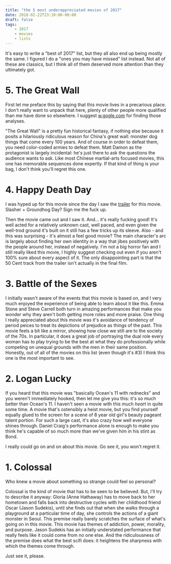 ```yaml
---
title: "the 5 most underappreciated movies of 2017"
date: 2018-02-22T23:10:00-08:00
draft: false
tags:
    - 2017
    - movies
    - lists
---
```


It's easy to write a "best of 2017" list, but they all also end up being mostly the same. I figured I do a "ones you may have missed" list instead. Not all of these are classics, but I think all of them deserved more attention than they ultimately got.

# 5. The Great Wall

First let me preface this by saying that this movie lives in a precarious place. I don't really want to unpack that here, plenty of other people more qualified than me have done so elsewhere. I suggest [w.gogle.com](http://www.google.com/) for finding those analyses.

"The Great Wall" is a pretty fun historical fantasy, if nothing else because it posits a hilariously ridiculous reason for China's great wall: monster dog things that come every 100 years. And of course in order to defeat them, you need color-coded armies to defeat them. Matt Damon as the protagonist is largely incidental: he's just there to ask the questions the audience wants to ask. Like most Chinese martial-arts focused movies, this one has memorable sequences done expertly. If that kind of thing is your bag, I don't think you'll regret this one.

# 4. Happy Death Day

I was hyped up for this movie since the day I saw the [trailer](https://www.youtube.com/watch?v=1NTaDm3atkc) for this movie. Slasher + Groundhog Day? Sign me the fuck up.

Then the movie came out and I saw it. And... it's really fucking good! It's well acted for a relatively unknown cast, well paced, and even given the well-trod ground it's built on it still has a few tricks up its sleeve. Also - and this was surprising - it's almost a feel good movie? The main character's arc is largely about finding her own identity in a way that jibes positively with the people around her, instead of negatively. I'm not a big horror fan and I still really liked this movie, I highly suggest checking out even if you aren't 100% sure about every aspect of it. The only disappointing part is that the 50 Cent track from the trailer isn't actually in the final film.

# 3. Battle of the Sexes

I initially wasn't aware of the events that this movie is based on, and I very much enjoyed the experience of being able to learn about it like this. Emma Stone and Steve Carrell both turn in amazing performances that make you wonder why they aren't both getting more roles and more praise. One thing I really appreciated about this movie was it's avoidance of tendency of period peices to treat its depictions of prejudice as things of the past. This movie feels a bit like a mirror, showing how close we still are to the society of the 70s. In particular, it does a great job of portraying the dual role every woman has to play trying to be the best at what they do professionally while competing on unequal grounds with the men in their same position. Honestly, out of all of the movies on this list (even though it's #3) I think this one is the most important to see.

# 2. Logan Lucky

If you heard that this movie was "basically Ocean's 11 with rednecks" and you weren't immediately hooked, then let me give you this: it's so much better than Ocean's 11. I haven't seen a movie with this much _heart_ in quite some time. A movie that's ostensibly a heist movie, but you find yourself equally glued to the screen for a scene of 8 year old girl's beauty pageant talent portion. For such a large cast, it's also crazy how well everyone shines through. Daniel Craig's performance alone is enough to make you think he's capable of so much more than we've given him in his stint as Bond.

I really could go on and on about this movie. Go see it, you won't regret it.

# 1. Colossal

Who knew a movie about something so strange could feel so personal?

Colossal is the kind of movie that has to be seen to be believed. But, I'll try to describe it anyway: Gloria (Anne Hathaway) has to move back to her hometown and falls back into destructive cycles with her childhood friend Oscar (Jason Sudekis), until she finds out that when she walks through a playground at a particular time of day, she controls the actions of a giant monster in Seoul. This premise really barely scratches the surface of what's going on in this movie. This movie has themes of addiction, power, morality, and purpose. Jason Sudekis has an initially understated performance that really feels like it could come from no one else. And the ridiculousness of the premise does what the best scifi does: it heightens the sharpness with which the themes come through.

Just see it, please.
